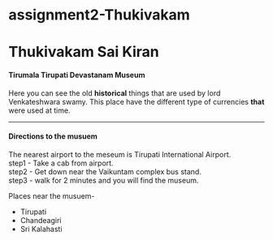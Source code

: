 # assignment2-Thukivakam
# Thukivakam Sai Kiran
#### Tirumala Tirupati Devastanam Museum

Here you can see the  old **historical** things that are  used by lord Venkateshwara swamy. This place have the different type of currencies **that** were used at time.

---
#### Directions to the musuem

The nearest airport to the meseum is Tirupati International Airport.<br>
step1 - Take a cab from airport.<br>
step2 - Get down near the Vaikuntam complex bus stand.<br>
step3 - walk for 2 minutes and you will find the museum.<br>

Places near the musuem-
- Tirupati
- Chandeagiri
- Sri Kalahasti